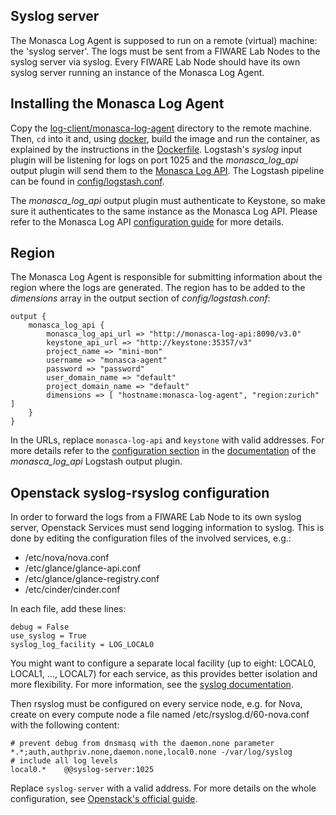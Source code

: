## Syslog server
The Monasca Log Agent is supposed to run on a remote (virtual) machine: the 'syslog server'. The logs must be sent from a FIWARE Lab Nodes to the syslog server via syslog. Every FIWARE Lab Node should have its own syslog server running an instance of the Monasca Log Agent.

## Installing the Monasca Log Agent
Copy the [log-client/monasca-log-agent][2] directory to the remote machine. Then, `cd` into it and, using [docker][1], build the image and run the container, as explained by the instructions in the [Dockerfile][3]. Logstash's _syslog_ input plugin will be listening for logs on port 1025 and the *monasca_log_api* output plugin will send them to the [Monasca Log API](monasca-log-api.md). The Logstash pipeline can be found in [config/logstash.conf][4].

The *monasca_log_api* output plugin must authenticate to Keystone, so make sure it authenticates to the same instance as the Monasca Log API. Please refer to the Monasca Log API [configuration guide](monasca-log-api.md) for more details.

## Region
The Monasca Log Agent is responsible for submitting information about the region where the logs are generated. The region has to be added to the _dimensions_ array in the output section of _config/logstash.conf_:

    output {
        monasca_log_api {
            monasca_log_api_url => "http://monasca-log-api:8090/v3.0"
            keystone_api_url => "http://keystone:35357/v3"
            project_name => "mini-mon"
            username => "monasca-agent"
            password => "password"
            user_domain_name => "default"
            project_domain_name => "default"
            dimensions => [ "hostname:monasca-log-agent", "region:zurich" ]
        }
    }

In the URLs, replace `monasca-log-api` and `keystone` with valid addresses. For more details refer to the [configuration section][5] in the [documentation][6] of the *monasca_log_api* Logstash output plugin.

## Openstack syslog-rsyslog configuration
In order to forward the logs from a FIWARE Lab Node to its own syslog server, Openstack Services must send logging information to syslog. This is done by editing the configuration files of the involved services, e.g.:
* /etc/nova/nova.conf
* /etc/glance/glance-api.conf
* /etc/glance/glance-registry.conf
* /etc/cinder/cinder.conf

In each file, add these lines:

    debug = False
    use_syslog = True
    syslog_log_facility = LOG_LOCAL0

You might want to configure a separate local facility (up to eight: LOCAL0, LOCAL1, ..., LOCAL7) for each service, as this provides better isolation and more flexibility. For more information, see the [syslog documentation][8].

Then rsyslog must be configured on every service node, e.g. for Nova, create on every compute node a file named /etc/rsyslog.d/60-nova.conf with the following content:

    # prevent debug from dnsmasq with the daemon.none parameter
    *.*;auth,authpriv.none,daemon.none,local0.none -/var/log/syslog
    # include all log levels
    local0.*    @@syslog-server:1025

Replace `syslog-server` with a valid address. For more details on the whole configuration, see [Openstack's official guide][7].

[1]:https://www.docker.com/
[2]:https://github.com/martel-innovate/deep-log-inspection/tree/master/log-client/monasca-log-agent
[3]:https://github.com/martel-innovate/deep-log-inspection/blob/master/log-client/monasca-log-agent/Dockerfile
[4]:https://github.com/martel-innovate/deep-log-inspection/blob/master/log-client/monasca-log-agent/config/logstash.conf
[5]:http://www.rubydoc.info/gems/logstash-output-monasca_log_api/0.5.1#Start_logstash_output_plugin
[6]:http://www.rubydoc.info/gems/logstash-output-monasca_log_api/0.5.1
[7]:https://docs.openstack.org/admin-guide/compute-manage-logs.html
[8]:https://en.wikipedia.org/wiki/Syslog
